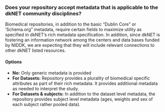 ### Does your repository accept metadata that is applicable to the dkNET community disciplines?

Biomedical repositories, in addition to the basic “Dublin Core” or ‘Schema.org” metadata, require certain fields to maximize utility as specified in dkNET’s rich metadata specification.  In addition, since dkNET is fostering an information network among the centers and data bases funded by NIDDK, we are expecting that they will include relevant connections to other dkNET listed resources.

#### Options
* **No:**  Only generic metadata is provided
* **For Datasets:**  Repository provides a plurality of biomedical specific attributes as part of their rich metadata.  It provides additional metadata as needed to interpret the study.
* **For Datasets & subjects:**  In addition to the dataset level metadata, the repository provides subject level metadata (ages, weights and sex of each subject rather pooled data).  
